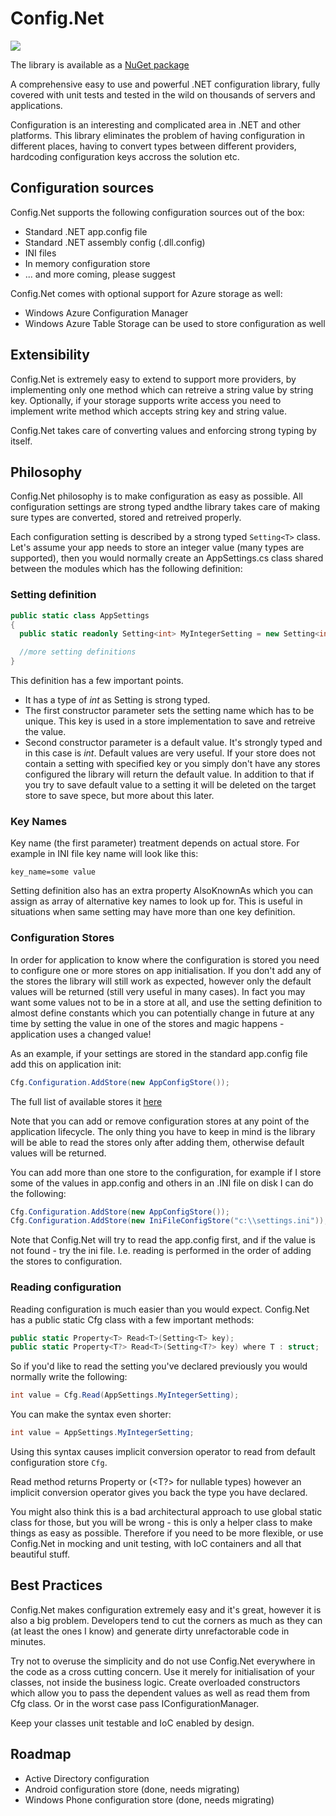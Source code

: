 # Config.Net

![](https://aloneguid.visualstudio.com/DefaultCollection/_apis/public/build/definitions/323c5f4c-c814-452d-9eaf-1006c83fd44c/4/badge)

The library is available as a [NuGet package](https://www.nuget.org/packages/Config.Net)

A comprehensive easy to use and powerful .NET configuration library, fully covered with unit tests and tested in the wild on thousands of servers and applications.

Configuration is an interesting and complicated area in .NET and other platforms. This library eliminates the problem of having configuration in different places, having to convert types between different providers, hardcoding configuration keys accross the solution etc.

## Configuration sources

Config.Net supports the following configuration sources out of the box:

* Standard .NET app.config file
* Standard .NET assembly config (.dll.config)
* INI files
* In memory configuration store
* ... and more coming, please suggest

Config.Net comes with optional support for Azure storage as well:

* Windows Azure Configuration Manager
* Windows Azure Table Storage can be used to store configuration as well


## Extensibility

Config.Net is extremely easy to extend to support more providers, by implementing only one method which can retreive a string value by string key. Optionally, if your storage supports write access you need to implement write method which accepts string key and string value.

Config.Net takes care of converting values and enforcing strong typing by itself. 

## Philosophy

Config.Net philosophy is to make configuration as easy as possible. All configuration settings are strong typed andthe library takes care of making sure types are converted, stored and retreived properly.

Each configuration setting is described by a strong typed `Setting<T>` class. Let's assume your app needs to store an integer value (many types are supported), then you would normally create an AppSettings.cs class shared between the modules which has the following definition:

### Setting definition

```csharp
public static class AppSettings
{
  public static readonly Setting<int> MyIntegerSetting = new Setting<int>("Namespace.App.MyIntegerSetting", 5);

  //more setting definitions
}
```

This definition has a few important points.

* It has a type of _int_ as Setting<T> is strong typed.
* The first constructor parameter sets the setting name which has to be unique. This key is used in a store implementation to save and retreive the value.
* Second constructor parameter is a default value. It's strongly typed and in this case is _int_. Default values are very  useful. If your store does not contain a setting with specified key or you simply don't have any stores configured the library will return the default value. In addition to that if you try to save default value to a setting it will be deleted on the target store to save spece, but more about this later.

### Key Names

Key name (the first parameter) treatment depends on actual store. For example in INI file key name will look like this:

```
key_name=some value
```

Setting definition also has an extra property AlsoKnownAs which you can assign as array of alternative key names to look up for. This is useful in situations when same setting may have more than one key definition.

### Configuration Stores

In order for application to know where the configuration is stored you need to configure one or more stores on app
initialisation. If you don't add any of the stores the library will still work as expected, however only the default
values will be returned (still very useful in many cases). In fact you may want some values not to be in a store at all,
and use the setting definition to almost define constants which you can potentially change in future at any time
by setting the value in one of the stores and magic happens - application uses a changed value!

As an example, if your settings are stored in the standard app.config file add this on application init:

```csharp
Cfg.Configuration.AddStore(new AppConfigStore());
```

The full list of available stores it [here](https://github.com/aloneguid/config/wiki/List-of-configuraton-stores)

Note that you can add or remove configuration stores at any point of the application lifecycle. The only thing you have
to keep in mind is the library will be able to read the stores only after adding them, otherwise default values will be
returned.

You can add more than one store to the configuration, for example if I store some of the values in app.config and others in
an .INI file on disk I can do the following:

```csharp
Cfg.Configuration.AddStore(new AppConfigStore());
Cfg.Configuration.AddStore(new IniFileConfigStore("c:\\settings.ini"));
```

Note that Config.Net will try to read the app.config first, and if the value is not found - try the ini file. I.e. reading
is performed in the order of adding the stores to configuration.

### Reading configuration

Reading configuration is much easier than you would expect. Config.Net has a public static Cfg class with a few important
methods:

```csharp
public static Property<T> Read<T>(Setting<T> key);
public static Property<T?> Read<T>(Setting<T?> key) where T : struct;
```

So if you'd like to read the setting you've declared previously you would normally write the following:

```csharp
int value = Cfg.Read(AppSettings.MyIntegerSetting);
```

You can make the syntax even shorter:

```csharp
int value = AppSettings.MyIntegerSetting;
```

Using this syntax causes implicit conversion operator to read from default configuration store `Cfg`.

Read method returns Property<T> or (<T?> for nullable types) however an implicit conversion operator gives you back
the type you have declared.

You might also think this is a bad architectural approach to use global static class for those, but you will be wrong - 
this is only a helper class to make things as easy as possible. Therefore if you need to be more flexible, or use
Config.Net in mocking and unit testing, with IoC containers and all that beautiful stuff.

## Best Practices

Config.Net makes configuration extremely easy and it's great, however it is also a big problem. Developers tend to cut the corners as much as they can (at least the ones I know) and generate dirty unrefactorable code in minutes.

Try not to overuse the simplicity and do not use Config.Net everywhere in the code as a cross cutting concern. Use it merely for initialisation of your classes, not inside the business logic. Create overloaded constructors which allow you to pass the dependent values as well as read them from Cfg class. Or in the worst case pass IConfigurationManager.

Keep your classes unit testable and IoC enabled by design.

## Roadmap

* Active Directory configuration
* Android configuration store (done, needs migrating)
* Windows Phone configuration store (done, needs migrating)
